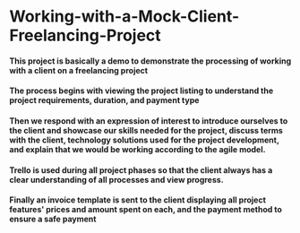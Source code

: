 # Working-with-a-Mock-Client-Freelancing-Project
#### This project is basically a demo to demonstrate the processing of working with a client on a freelancing project
#### The process begins with viewing the project listing to understand the project requirements, duration, and payment type
#### Then we respond with an expression of interest to introduce ourselves to the client and showcase our skills needed for the project, discuss terms with the client, technology solutions used for the project development, and explain that we would be working according to the agile model.
#### Trello is used during all project phases so that the client always has a clear understanding of all processes and view progress.
#### Finally an invoice template is sent to the client displaying all project features' prices and amount spent on each, and the payment method to ensure a safe payment
